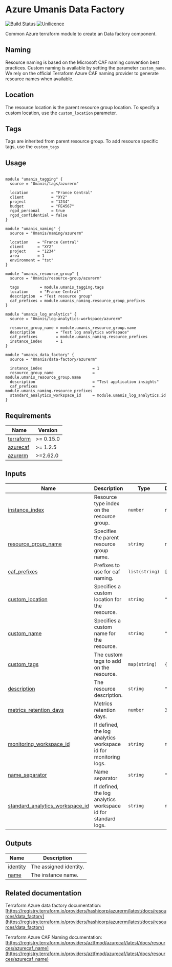 # Azure Umanis Data Factory
[![Build Status](https://dev.azure.com/umanis-consulting/terraform/_apis/build/status/mod_azu_datafactory?repoName=mod_azu_datafactory&branchName=master)](https://dev.azure.com/umanis-consulting/terraform/_build/latest?definitionId=4&repoName=mod_azu_datafactory&branchName=master) [![Unilicence](https://img.shields.io/badge/licence-The%20Unilicence-green)](LICENCE)

Common Azure terraform module to create an Data factory component.
## Naming
Resource naming is based on the Microsoft CAF naming convention best practices. Custom naming is available by setting the parameter `custom_name`. We rely on the official Terraform Azure CAF naming provider to generate resource names when available.

## Location
The resource location is the parent resource group location. To specify a custom location, use the `custom_location` parameter.

## Tags
Tags are inherited from parent resource group. To add resource specific tags, use the `custom_tags`
## Usage
```hcl

module "umanis_tagging" {
  source = "Umanis/tags/azurerm"

  location          = "France Central"
  client            = "XY2"
  project           = "1234"
  budget            = "FE4567"
  rgpd_personal     = true
  rgpd_confidential = false
}

module "umanis_naming" {
  source = "Umanis/naming/azurerm"

  location    = "France Central"
  client      = "XY2"
  project     = "1234"
  area        = 1
  environment = "tst"
}

module "umanis_resource_group" {
  source = "Umanis/resource-group/azurerm"

  tags         = module.umanis_tagging.tags
  location     = "France Central"
  description  = "Test resource group"
  caf_prefixes = module.umanis_naming.resource_group_prefixes
}

module "umanis_log_analytics" {
  source = "Umanis/log-analytics-workspace/azurerm"

  resource_group_name = module.umanis_resource_group.name
  description         = "Test log analytics workspace"
  caf_prefixes        = module.umanis_naming.resource_prefixes
  instance_index      = 1
}

module "umanis_data_factory" {
  source = "Umanis/data-factory/azurerm"

  instance_index                      = 1
  resource_group_name                 = module.umanis_resource_group.name
  description                         = "Test application insights"
  caf_prefixes                        = module.umanis_naming.resource_prefixes
  standard_analytics_workspace_id     = module.umanis_log_analytics.id
}

```
<!-- BEGIN_TF_DOCS -->
## Requirements

| Name | Version |
|------|---------|
| <a name="requirement_terraform"></a> [terraform](#requirement\_terraform) | >= 0.15.0 |
| <a name="requirement_azurecaf"></a> [azurecaf](#requirement\_azurecaf) | >= 1.2.5 |
| <a name="requirement_azurerm"></a> [azurerm](#requirement\_azurerm) | >=2.62.0 |

## Inputs

| Name | Description | Type | Default | Required |
|------|-------------|------|---------|:--------:|
| <a name="input_instance_index"></a> [instance\_index](#input\_instance\_index) | Resource type index on the resource group. | `number` | n/a | yes |
| <a name="input_resource_group_name"></a> [resource\_group\_name](#input\_resource\_group\_name) | Specifies the parent resource group name. | `string` | n/a | yes |
| <a name="input_caf_prefixes"></a> [caf\_prefixes](#input\_caf\_prefixes) | Prefixes to use for caf naming. | `list(string)` | `[]` | no |
| <a name="input_custom_location"></a> [custom\_location](#input\_custom\_location) | Specifies a custom location for the resource. | `string` | `""` | no |
| <a name="input_custom_name"></a> [custom\_name](#input\_custom\_name) | Specifies a custom name for the resource. | `string` | `""` | no |
| <a name="input_custom_tags"></a> [custom\_tags](#input\_custom\_tags) | The custom tags to add on the resource. | `map(string)` | `{}` | no |
| <a name="input_description"></a> [description](#input\_description) | The resource description. | `string` | `""` | no |
| <a name="input_metrics_retention_days"></a> [metrics\_retention\_days](#input\_metrics\_retention\_days) | Metrics retention days. | `number` | `30` | no |
| <a name="input_monitoring_workspace_id"></a> [monitoring\_workspace\_id](#input\_monitoring\_workspace\_id) | If defined, the log analytics workspace id for monitoring logs. | `string` | `null` | no |
| <a name="input_name_separator"></a> [name\_separator](#input\_name\_separator) | Name separator | `string` | `"-"` | no |
| <a name="input_standard_analytics_workspace_id"></a> [standard\_analytics\_workspace\_id](#input\_standard\_analytics\_workspace\_id) | If defined, the log analytics workspace id for standard logs. | `string` | `null` | no |

## Outputs

| Name | Description |
|------|-------------|
| <a name="output_identity"></a> [identity](#output\_identity) | The assigned identity. |
| <a name="output_name"></a> [name](#output\_name) | The instance name. |
<!-- END_TF_DOCS -->
## Related documentation

Terraform Azure data factory documentation: [https://registry.terraform.io/providers/hashicorp/azurerm/latest/docs/resources/data_factory](https://registry.terraform.io/providers/hashicorp/azurerm/latest/docs/resources/data_factory)

Terraform Azure CAF Naming documentation: [https://registry.terraform.io/providers/aztfmod/azurecaf/latest/docs/resources/azurecaf_name](https://registry.terraform.io/providers/aztfmod/azurecaf/latest/docs/resources/azurecaf_name)
